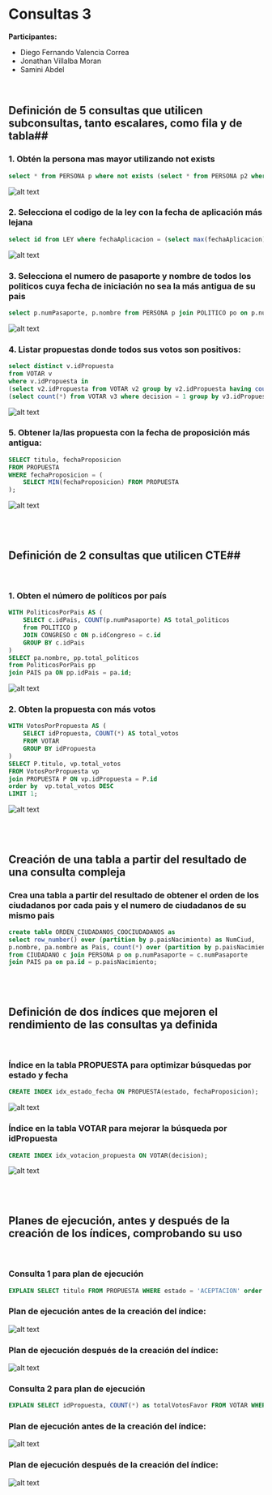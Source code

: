 # Consultas 3

**Participantes:** 

- Diego Fernando Valencia Correa
- Jonathan Villalba Moran
- Samini Abdel

<br>

## Definición de 5 consultas que utilicen subconsultas, tanto escalares, como fila y de tabla##

### 1. Obtén la persona mas mayor utilizando not exists

``` sql
select * from PERSONA p where not exists (select * from PERSONA p2 where p2.fnac < p.fnac);
```
![alt text](image-12.png)

### 2. Selecciona el codigo de la ley con la fecha de aplicación más lejana

``` sql
select id from LEY where fechaAplicacion = (select max(fechaAplicacion) from LEY);
```
![alt text](image-11.png)

### 3. Selecciona el numero de pasaporte y nombre de todos los politicos cuya fecha de iniciación no sea la más antigua de su pais

``` sql
select p.numPasaporte, p.nombre from PERSONA p join POLITICO po on p.numPasaporte = po.numPasaporte where po.fechaIniciacion > any (select po2.fechaIniciacion from POLITICO po2 join PERSONA p2 on po2.numPasaporte = p2.numPasaporte where p2.paisNacimiento = p.paisNacimiento);
```
![alt text](image-21.png)

### 4. Listar propuestas donde todos sus votos son positivos:

``` sql
select distinct v.idPropuesta
from VOTAR v
where v.idPropuesta in 
(select v2.idPropuesta from VOTAR v2 group by v2.idPropuesta having count(*) = 
(select count(*) from VOTAR v3 where decision = 1 group by v3.idPropuesta having v3.idPropuesta = v2.idPropuesta));
```
![alt text](image-22.png)


### 5. Obtener la/las propuesta con la fecha de proposición más antigua:

``` sql
SELECT titulo, fechaProposicion 
FROM PROPUESTA 
WHERE fechaProposicion = (
    SELECT MIN(fechaProposicion) FROM PROPUESTA
);
```
![alt text](image-23.png)

<br><br>


## Definición de 2 consultas que utilicen CTE##

<br>

### 1. Obten el número de políticos por país

``` sql
WITH PoliticosPorPais AS (
    SELECT c.idPais, COUNT(p.numPasaporte) AS total_politicos
    from POLITICO p
    JOIN CONGRESO c ON p.idCongreso = c.id
    GROUP BY c.idPais
)
SELECT pa.nombre, pp.total_politicos 
from PoliticosPorPais pp
join PAIS pa ON pp.idPais = pa.id;
```
![alt text](image-24.png)

### 2. Obten la propuesta con más votos
``` sql
WITH VotosPorPropuesta AS (
    SELECT idPropuesta, COUNT(*) AS total_votos
    FROM VOTAR
    GROUP BY idPropuesta
)
SELECT P.titulo, vp.total_votos
FROM VotosPorPropuesta vp
join PROPUESTA P ON vp.idPropuesta = P.id
order by  vp.total_votos DESC
LIMIT 1;
```
![alt text](image-25.png)

<br><br>


## Creación de una tabla a partir del resultado de una consulta compleja


### Crea una tabla a partir del resultado de obtener el orden de los ciudadanos por cada pais y el numero de ciudadanos de su mismo pais

``` sql
create table ORDEN_CIUDADANOS_COOCIUDADANOS as 
select row_number() over (partition by p.paisNacimiento) as NumCiud, 
p.nombre, pa.nombre as Pais, count(*) over (partition by p.paisNacimiento) as Conciudadanos
from CIUDADANO c join PERSONA p on p.numPasaporte = c.numPasaporte
join PAIS pa on pa.id = p.paisNacimiento;
```

<br><br>

## Definición de dos índices que mejoren el rendimiento de las consultas ya definida

<br>

### Índice en la tabla PROPUESTA para optimizar búsquedas por estado y fecha

``` sql
CREATE INDEX idx_estado_fecha ON PROPUESTA(estado, fechaProposicion);
```
![alt text](image-19.png)

### Índice en la tabla VOTAR para mejorar la búsqueda por idPropuesta

``` sql
CREATE INDEX idx_votacion_propuesta ON VOTAR(decision);
```
![alt text](image-17.png)

<br><br>

## Planes de ejecución, antes y después de la creación de los índices, comprobando su uso

<br>

### Consulta 1 para plan de ejecución
``` sql
EXPLAIN SELECT titulo FROM PROPUESTA WHERE estado = 'ACEPTACION' order by fechaProposicion;
```

### Plan de ejecución antes de la creación del índice:
![alt text](image-13.png)

### Plan de ejecución después de la creación del índice:
![alt text](image-14.png)


### Consulta 2 para plan de ejecución 
``` sql
EXPLAIN SELECT idPropuesta, COUNT(*) as totalVotosFavor FROM VOTAR WHERE decision = 1 GROUP BY idPropuesta;
```

### Plan de ejecución antes de la creación del índice:
![alt text](image-15.png)

### Plan de ejecución después de la creación del índice:
![alt text](image-18.png)
